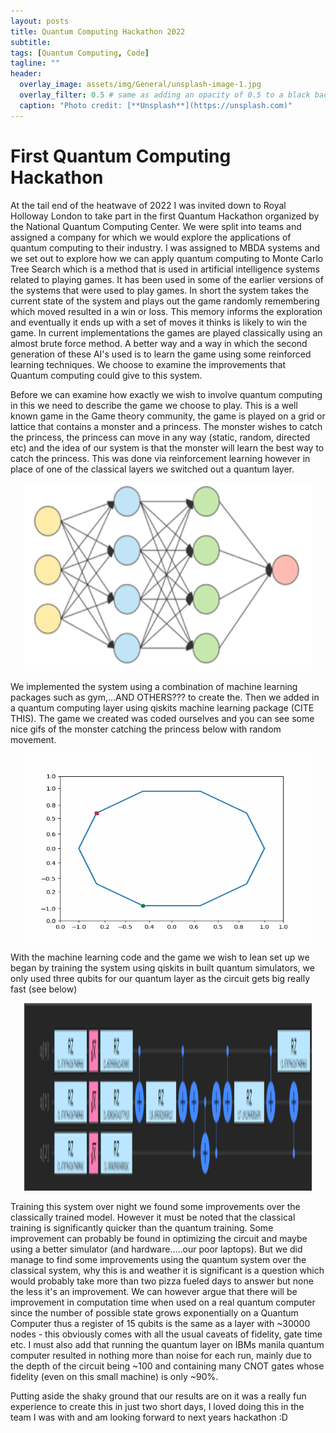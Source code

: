 ```yaml
---
layout: posts
title: Quantum Computing Hackathon 2022
subtitle: 
tags: [Quantum Computing, Code]
tagline: ""
header:
  overlay_image: assets/img/General/unsplash-image-1.jpg
  overlay_filter: 0.5 # same as adding an opacity of 0.5 to a black background
  caption: "Photo credit: [**Unsplash**](https://unsplash.com)"
---
```


# First Quantum Computing Hackathon

At the tail end of the heatwave of 2022 I was invited down to Royal Holloway London to take part in the first Quantum Hackathon organized by the National Quantum Computing Center. We were split into teams and assigned a company for which we would explore the applications of quantum computing to their industry. I was assigned to MBDA systems and we set out to explore how we can apply quantum computing to Monte Carlo Tree Search which is a method that is used in artificial intelligence systems related to playing games. It has been used in some of the earlier versions of the systems that were used to play games. In short the system takes the current state of the system and plays out the game randomly remembering which moved resulted in a win or loss. This memory informs the exploration and eventually it ends up with a set of moves it thinks is likely to win the game. In current implementations the games are played classically using an almost brute force method. A better way and a way in which the second generation of these AI's used is to learn the game using some reinforced learning techniques. We choose to examine the improvements that Quantum computing could give to this system. 

Before we can examine how exactly we wish to involve quantum computing in this we need to describe the game we choose to play. This is a well known game in the Game theory community, the game is played on a grid or lattice that contains a monster and a princess. The monster wishes to catch the princess, the princess can move in any way (static, random, directed etc) and the idea of our system is that the monster will learn the best way to catch the princess. This was done via reinforcement learning however in place of one of the classical layers we switched out a quantum layer.

<p align="center">
  <img width="460" height="300" src="/assets/img/hackathon/NN.png">
</p>

We implemented the system using a combination of machine learning packages such as gym,...AND OTHERS??? to create the. Then we added in a quantum computing layer using qiskits machine learning package (CITE THIS). The game we created was coded ourselves and you can see some nice gifs of the monster catching the princess below with random movement. 

<p align="center">
  <img width="460" height="300" src="/assets/img/hackathon/10_node_game.gif">
</p>

With the machine learning code and the game we wish to lean set up we began by training the system using qiskits in built quantum simulators, we only used three qubits for our quantum layer as the circuit gets big really fast (see below)

<p align="center">
  <img width="460" height="300" src="/assets/img/hackathon/circuit.png">
</p>

Training this system over night we found some improvements over the classically trained model. However it must be noted that the classical training is significantly quicker than the quantum training. Some improvement can probably be found in optimizing the circuit and maybe using a better simulator (and hardware.....our poor laptops). But we did manage to find some improvements using the quantum system over the classical system, why this is and weather it is significant is a question which would probably take more than two pizza fueled days to answer but none the less it's an improvement. We can however argue that there will be improvement in computation time when used on a real quantum computer since the number of possible state grows exponentially on a Quantum Computer thus a register of 15 qubits is the same as a layer with ~30000 nodes - this obviously comes with all the usual caveats of fidelity, gate time etc. 
I must also add that running the quantum layer on IBMs manila quantum computer resulted in nothing more than noise for each run, mainly due to the depth of the circuit being ~100 and containing many CNOT gates whose fidelity (even on this small machine) is only ~90%.

Putting aside the shaky ground that our results are on it was a really fun experience to create this in just two short days, I loved doing this in the team I was with and am looking forward to next years hackathon :D 
